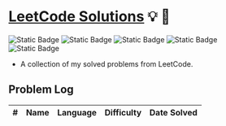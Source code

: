 # **[LeetCode Solutions](https://leetcode.com/)** :bulb: :rocket:

![Static Badge](https://img.shields.io/badge/language-c%23-purple)
![Static Badge](https://img.shields.io/badge/easy-9-green)
![Static Badge](https://img.shields.io/badge/medium-0-orange)
![Static Badge](https://img.shields.io/badge/hard-0-red?color=%23ff0000)
![Static Badge](https://img.shields.io/badge/total-9-yellow)

- A collection of my solved problems from LeetCode.

## Problem Log

| #   | Name | Language | Difficulty | Date Solved |
| --- | :--: | -------: | ---------- | ----------- |
